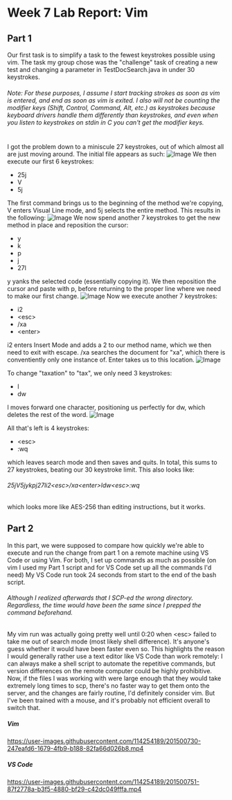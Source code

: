# Week 7 Lab Report: Vim
## **Part 1**
Our first task is to simplify a task to the fewest keystrokes possible using vim. The task my group chose was the "challenge" task of creating a new test and changing a parameter in TestDocSearch.java in under 30 keystrokes. 

###### Note: For these purposes, I assume I start tracking strokes as soon as vim is entered, and end as soon as vim is exited. I also will not be counting the modifier keys (Shift, Control, Command, Alt, etc.) as keystrokes because keyboard drivers handle them differently than keystrokes, and even when you listen to keystrokes on stdin in C you can't get the modifier keys.

#
I got the problem down to a miniscule 27 keystrokes, out of which almost all are just moving around. The initial file appears as such:
![Image](Screen_Shot_Lab4_1.png)
We then execute our first 6 keystrokes:
- 25j
- V
- 5j

The first command brings us to the beginning of the method we're copying, V enters Visual Line mode, and 5j selects the entire method. This results in the following:
![Image](Screen_Shot_Lab4_2.png)
We now spend another 7 keystrokes to get the new method in place and reposition the cursor:
- y
- k
- p
- j
- 27l

y yanks the selected code (essentially copying it). We then reposition the cursor and paste with p, before returning to the proper line where we need to make our first change.
![Image](Screen_Shot_Lab4_3.png)
Now we execute another 7 keystrokes:
- i2
- \<esc>
- /xa
- \<enter>

 i2 enters Insert Mode and adds a 2 to our method name, which we then need to exit with escape. /xa searches the document for "xa", which there is conventiently only one instance of. Enter takes us to this location.
![Image](Screen_Shot_Lab4_4.png)

To change "taxation" to "tax", we only need 3 keystrokes:

- l
- dw

l moves forward one character, positioning us perfectly for dw, which deletes the rest of the word.
![Image](Screen_Shot_Lab4_5.png)

All that's left is 4 keystrokes:
- \<esc>
- :wq

which leaves search mode and then saves and quits. In total, this sums to 27 keystrokes, beating our 30 keystroke limit. This also looks like:
###### 25jV5jykpj27li2\<esc>/xa\<enter>ldw\<esc>:wq
which looks more like AES-256 than editing instructions, but it works.

## **Part 2**

In this part, we were supposed to compare how quickly we're able to execute and run the change from part 1 on a remote machine using VS Code or using Vim. For both, I set up commands as much as possible (on vim I used my Part 1 script and for VS Code set up all the commands I'd need) My VS Code run took 24 seconds from start to the end of the bash script. 
###### Although I realized afterwards that I SCP-ed the wrong directory. Regardless, the time would have been the same since I prepped the command beforehand.
My vim run was actually going pretty well until 0:20 when \<esc> failed to take me out of search mode (most likely shell difference). It's anyone's guess whether it would have been faster even so. This highlights the reason I would generally rather use a text editor like VS Code than work remotely: I can always make a shell script to automate the repetitive commands, but version differences on the remote computer could be highly prohibitive. Now, if the files I was working with were large enough that they would take extremely long times to scp, there's no faster way to get them onto the server, and the changes are fairly routine, I'd definitely consider vim. But I've been trained with a mouse, and it's probably not efficient overall to switch that.

##### *Vim*


https://user-images.githubusercontent.com/114254189/201500730-247eafd6-1679-4fb9-b188-82fa66d026b8.mp4



##### *VS Code*


https://user-images.githubusercontent.com/114254189/201500751-87f2778a-b3f5-4880-bf29-c42dc049fffa.mp4


